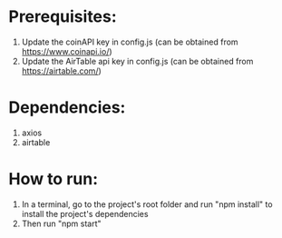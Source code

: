 # Prerequisites:
1) Update the coinAPI key in config.js (can be obtained from https://www.coinapi.io/)
2) Update the AirTable api key in config.js (can be obtained from https://airtable.com/)

# Dependencies:
1) axios
2) airtable

# How to run:

1) In a terminal, go to the project's root folder and run "npm install" to install the project's dependencies
2) Then run "npm start"
